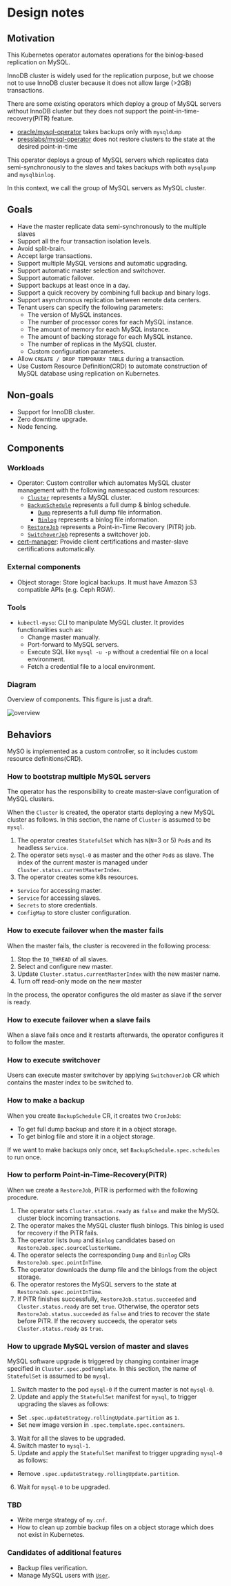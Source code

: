 Design notes
============

Motivation
----------

This Kubernetes operator automates operations for the binlog-based replication on MySQL.

InnoDB cluster is widely used for the replication purpose, but we choose not to use InnoDB cluster because it does not allow large (>2GB) transactions.

There are some existing operators which deploy a group of MySQL servers without InnoDB cluster but they does not support the point-in-time-recovery(PiTR) feature.

- [oracle/mysql-operator](https://github.com/oracle/mysql-operator) takes backups only with `mysqldump`
- [presslabs/mysql-operator](https://github.com/presslabs/mysql-operator) does not restore clusters to the state at the desired point-in-time

This operator deploys a group of MySQL servers which replicates data semi-synchronously to the slaves and takes backups with both `mysqlpump` and `mysqlbinlog`.

In this context, we call the group of MySQL servers as MySQL cluster.

Goals
-----

- Have the master replicate data semi-synchronously to the multiple slaves
- Support all the four transaction isolation levels.
- Avoid split-brain.
- Accept large transactions.
- Support multiple MySQL versions and automatic upgrading.
- Support automatic master selection and switchover.
- Support automatic failover.
- Support backups at least once in a day.
- Support a quick recovery by combining full backup and binary logs.
- Support asynchronous replication between remote data centers.
- Tenant users can specify the following parameters:
  - The version of MySQL instances.
  - The number of processor cores for each MySQL instance.
  - The amount of memory for each MySQL instance.
  - The amount of backing storage for each MySQL instance.
  - The number of replicas in the MySQL cluster.
  - Custom configuration parameters.
- Allow `CREATE / DROP TEMPORARY TABLE` during a transaction.
- Use Custom Resource Definition(CRD) to automate construction of MySQL database using replication on Kubernetes.

Non-goals
---------

- Support for InnoDB cluster.
- Zero downtime upgrade.
- Node fencing.

Components
----------

### Workloads

- Operator: Custom controller which automates MySQL cluster management with the following namespaced custom resources:
  - [`Cluster`](crd_mysql_cluster.md) represents a MySQL cluster.
  - [`BackupSchedule`](crd_mysql_backup_schedule.md) represents a full dump & binlog schedule.
    - [`Dump`](crd_mysql_dump.md) represents a full dump file information.
    - [`Binlog`](crd_mysql_binlog.md) represents a binlog file information.
  - [`RestoreJob`](crd_mysql_restore_job.md) represents a Point-in-Time Recovery (PiTR) job.
  - [`SwitchoverJob`](crd_mysql_switch_over_job.md) represents a switchover job.
- [cert-manager](https://cert-manager.io/): Provide client certifications and master-slave certifications automatically.

### External components

- Object storage: Store logical backups. It must have Amazon S3 compatible APIs (e.g. Ceph RGW).

### Tools

- `kubectl-myso`: CLI to manipulate MySQL cluster. It provides functionalities such as:
  - Change master manually.
  - Port-forward to MySQL servers.
  - Execute SQL like `mysql -u -p` without a credential file on a local environment.
  - Fetch a credential file to a local environment.

### Diagram

Overview of components. This figure is just a draft.

![overview](./images/overview.png)

Behaviors
---------

MySO is implemented as a custom controller, so it includes custom resource definitions(CRD).

### How to bootstrap multiple MySQL servers

The operator has the responsibility to create master-slave configuration of MySQL clusters.

When the `Cluster` is created, the operator starts deploying a new MySQL cluster as follows.
In this section, the name of `Cluster` is assumed to be `mysql`.

1. The operator creates `StatefulSet` which has `N`(`N`=3 or 5) `Pod`s and its headless `Service`.
1. The operator sets `mysql-0` as master and the other `Pod`s as slave.
   The index of the current master is managed under `Cluster.status.currentMasterIndex`.
1. The operator creates some k8s resources.
  - `Service` for accessing master.
  - `Service` for accessing slaves.
  - `Secrets` to store credentials.
  - `ConfigMap` to store cluster configuration.

### How to execute failover when the master fails

When the master fails, the cluster is recovered in the following process:

1. Stop the `IO_THREAD` of all slaves.
2. Select and configure new master.
3. Update `Cluster.status.currentMasterIndex` with the new master name.
4. Turn off read-only mode on the new master

In the process, the operator configures the old master as slave if the server is ready.

### How to execute failover when a slave fails

When a slave fails once and it restarts afterwards, the operator configures it to follow the master.

### How to execute switchover

Users can execute master switchover by applying `SwitchoverJob` CR which contains the master index to be switched to.

### How to make a backup

When you create `BackupSchedule` CR, it creates two `CronJob`s:
  - To get full dump backup and store it in a object storage.
  - To get binlog file and store it in a object storage.

If we want to make backups only once, set `BackupSchedule.spec.schedules` to run once.

### How to perform Point-in-Time-Recovery(PiTR)

When we create a `RestoreJob`, PiTR is performed with the following procedure.

1. The operator sets `Cluster.status.ready` as `false` and make the MySQL cluster block incoming transactions.
1. The operator makes the MySQL cluster flush binlogs. This binlog is used for recovery if the PiTR fails.
1. The operator lists `Dump` and `Binlog` candidates based on `RestoreJob.spec.sourceClusterName`.
1. The operator selects the corresponding `Dump` and `Binlog` CRs  `RestoreJob.spec.pointInTime`.
1. The operator downloads the dump file and the binlogs from the object storage.
1. The operator restores the MySQL servers to the state at `RestoreJob.spec.pointInTime`.
1. If PiTR finishes successfully, `RestoreJob.status.succeeded` and `Cluster.status.ready` are set `true`.
   Otherwise, the operator sets `RestoreJob.status.succeeded` as `false` and tries to recover the state before PiTR.
   If the recovery succeeds, the operator sets `Cluster.status.ready` as `true`.

### How to upgrade MySQL version of master and slaves

MySQL software upgrade is triggered by changing container image specified in `Cluster.spec.podTemplate`.
In this section, the name of `StatefulSet` is assumed to be `mysql`.

1. Switch master to the pod `mysql-0` if the current master is not `mysql-0`.
2. Update and apply the `StatefulSet` manifest for `mysql`, to trigger upgrading the slaves as follows:
  - Set `.spec.updateStrategy.rollingUpdate.partition` as `1`.
  - Set new image version in `.spec.template.spec.containers`.
3. Wait for all the slaves to be upgraded.
4. Switch master to `mysql-1`.
5. Update and apply the `StatefulSet` manifest to trigger upgrading `mysql-0` as follows:
  - Remove `.spec.updateStrategy.rollingUpdate.partition`.
6. Wait for `mysql-0` to be upgraded.

### TBD

- Write merge strategy of `my.cnf`.
- How to clean up zombie backup files on a object storage which does not exist in Kubernetes.

### Candidates of additional features

- Backup files verification.
- Manage MySQL users with [`User`](crd_mysql_user.md).
